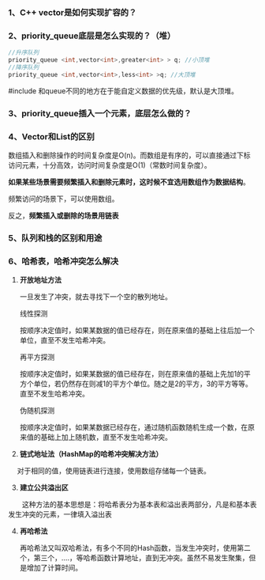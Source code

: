 ### 1、C++ vector是如何实现扩容的？



### 2、priority_queue底层是怎么实现的？（堆）

```c++
//升序队列 
priority_queue <int,vector<int>,greater<int> > q; //小顶堆
//降序队列 
priority_queue <int,vector<int>,less<int> >q; //大顶堆
```

#include<queue> 和queue不同的地方在于能自定义数据的优先级，默认是大顶堆。



### 3、priority_queue插入一个元素，底层怎么做的？



### 4、Vector和List的区别

数组插入和删除操作的时间复杂度是O(n)。而数组是有序的，可以直接通过下标访问元素，十分高效，访问时间复杂度是O(1)（常数时间复杂度）。

**如果某些场景需要频繁插入和删除元素时，这时候不宜选用数组作为数据结构**。

频繁访问的场景下，可以使用数组。

反之，**频繁插入或删除的场景用链表**



### 5、队列和栈的区别和用途



### 6、哈希表，哈希冲突怎么解决

1. **开放地址方法**

   一旦发生了冲突，就去寻找下一个空的散列地址。

   线性探测

   按顺序决定值时，如果某数据的值已经存在，则在原来值的基础上往后加一个单位，直至不发生哈希冲突。　

   再平方探测

   按顺序决定值时，如果某数据的值已经存在，则在原来值的基础上先加1的平方个单位，若仍然存在则减1的平方个单位。随之是2的平方，3的平方等等。直至不发生哈希冲突。

   伪随机探测

   按顺序决定值时，如果某数据已经存在，通过随机函数随机生成一个数，在原来值的基础上加上随机数，直至不发生哈希冲突。

2. **链式地址法（HashMap的哈希冲突解决方法）**

　    对于相同的值，使用链表进行连接，使用数组存储每一个链表。

3. **建立公共溢出区**

　　这种方法的基本思想是：将哈希表分为基本表和溢出表两部分，凡是和基本表发生冲突的元素，一律填入溢出表

4. **再哈希法**

   再哈希法又叫双哈希法，有多个不同的Hash函数，当发生冲突时，使用第二个，第三个，….，等哈希函数计算地址，直到无冲突。虽然不易发生聚集，但是增加了计算时间。

